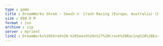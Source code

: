 ```yaml
---
type : game
title : DreamWorks Shrek - Smash n' Crash Racing (Europe, Australia) (En,Fr,De,Es,It)
size : 890.8 M
format : iso
archive : zip
server : myrient
link2 : DreamWorks%20Shrek%20-%20Smash%20n%27%20Crash%20Racing%20%28Europe%2C%20Australia%29%20%28En%2CFr%2CDe%2CEs%2CIt%29
---
```

